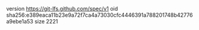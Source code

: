 version https://git-lfs.github.com/spec/v1
oid sha256:e389eaca11b23e9a72f7ca4a73030cfc4446391a788201748b42776a9ebe1a53
size 2221
